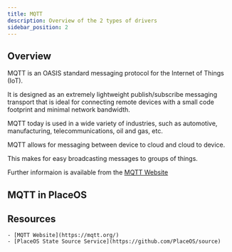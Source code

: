 ```yaml
---
title: MQTT
description: Overview of the 2 types of drivers
sidebar_position: 2
---
```


## Overview

MQTT is an OASIS standard messaging protocol for the Internet of Things (IoT). 

It is designed as an extremely lightweight publish/subscribe messaging transport that is ideal for connecting remote devices with a small code footprint and minimal network bandwidth. 

MQTT today is used in a wide variety of industries, such as automotive, manufacturing, telecommunications, oil and gas, etc.

MQTT allows for messaging between device to cloud and cloud to device. 

This makes for easy broadcasting messages to groups of things.

Further informaion is available from the [MQTT Website](https://mqtt.org/)

## MQTT in PlaceOS

## Resources

    - [MQTT Website](https://mqtt.org/)
    - [PlaceOS State Source Service](https://github.com/PlaceOS/source)